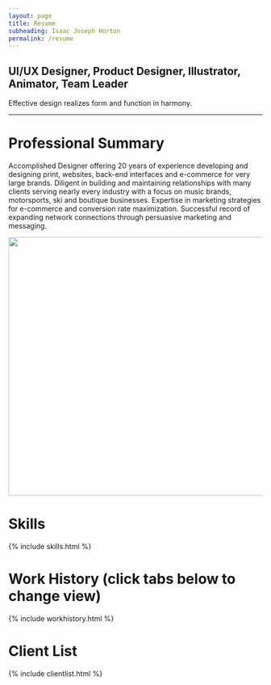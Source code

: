 ```yaml
---
layout: page
title: Resume
subheading: Isaac Joseph Horton
permalink: /resume
---
```


## UI/UX Designer, Product Designer, Illustrator, Animator, Team Leader

Effective design realizes form and function in harmony.
<hr>

# Professional Summary

<div uk-grid><div class="uk-width-1-2@m">

Accomplished Designer offering 20 years of experience developing and designing print, websites, back-end interfaces and e-commerce for very large brands. Diligent in building and maintaining relationships with many clients serving nearly every industry with a focus on music brands, motorsports, ski and boutique businesses. Expertise in marketing strategies for e-commerce and conversion rate maximization. Successful record of expanding network connections through persuasive marketing and messaging.
</div>
<div class="uk-width-1-2@m">
<img class="uk-width-1-1" src="{{ "/assets/img/illustrations-by-isaac-horton.jpg" | relative_url }}" width="1024" height="512">
</div></div>

# Skills
{% include skills.html %}

# Work History (click tabs below to change view)
{% include workhistory.html %}

# Client List
{% include clientlist.html %}
